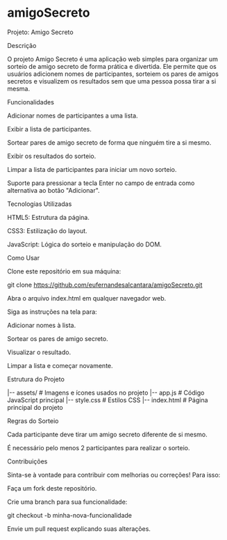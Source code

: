 # amigoSecreto

Projeto: Amigo Secreto

Descrição

O projeto Amigo Secreto é uma aplicação web simples para organizar um sorteio de amigo secreto de forma prática e divertida. Ele permite que os usuários adicionem nomes de participantes, sorteiem os pares de amigos secretos e visualizem os resultados sem que uma pessoa possa tirar a si mesma.

Funcionalidades

Adicionar nomes de participantes a uma lista.

Exibir a lista de participantes.

Sortear pares de amigo secreto de forma que ninguém tire a si mesmo.

Exibir os resultados do sorteio.

Limpar a lista de participantes para iniciar um novo sorteio.

Suporte para pressionar a tecla Enter no campo de entrada como alternativa ao botão "Adicionar".

Tecnologias Utilizadas

HTML5: Estrutura da página.

CSS3: Estilização do layout.

JavaScript: Lógica do sorteio e manipulação do DOM.

Como Usar

Clone este repositório em sua máquina:

git clone https://github.com/eufernandesalcantara/amigoSecreto.git

Abra o arquivo index.html em qualquer navegador web.

Siga as instruções na tela para:

Adicionar nomes à lista.

Sortear os pares de amigo secreto.

Visualizar o resultado.

Limpar a lista e começar novamente.

Estrutura do Projeto

|-- assets/                # Imagens e ícones usados no projeto
|-- app.js                 # Código JavaScript principal
|-- style.css              # Estilos CSS
|-- index.html             # Página principal do projeto

Regras do Sorteio

Cada participante deve tirar um amigo secreto diferente de si mesmo.

É necessário pelo menos 2 participantes para realizar o sorteio.

Contribuições

Sinta-se à vontade para contribuir com melhorias ou correções! Para isso:

Faça um fork deste repositório.

Crie uma branch para sua funcionalidade:

git checkout -b minha-nova-funcionalidade

Envie um pull request explicando suas alterações.

